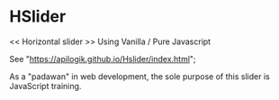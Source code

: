 # HSlider
<< Horizontal slider >>
Using Vanilla / Pure Javascript

See "https://apilogik.github.io/Hslider/index.html";

As a "padawan" in web development, the sole purpose of this slider is JavaScript training.
